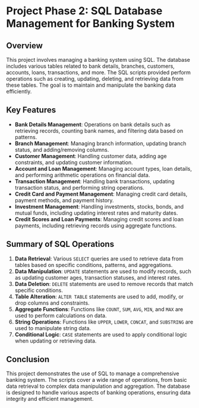 # Project Phase 2: SQL Database Management for Banking System

## Overview
This project involves managing a banking system using SQL. The database includes various tables related to bank details, branches, customers, accounts, loans, transactions, and more. The SQL scripts provided perform operations such as creating, updating, deleting, and retrieving data from these tables. The goal is to maintain and manipulate the banking data efficiently.

## Key Features
- **Bank Details Management**: Operations on bank details such as retrieving records, counting bank names, and filtering data based on patterns.
- **Branch Management**: Managing branch information, updating branch status, and adding/removing columns.
- **Customer Management**: Handling customer data, adding age constraints, and updating customer information.
- **Account and Loan Management**: Managing account types, loan details, and performing arithmetic operations on financial data.
- **Transaction Management**: Handling bank transactions, updating transaction status, and performing string operations.
- **Credit Card and Payment Management**: Managing credit card details, payment methods, and payment history.
- **Investment Management**: Handling investments, stocks, bonds, and mutual funds, including updating interest rates and maturity dates.
- **Credit Scores and Loan Payments**: Managing credit scores and loan payments, including retrieving records using aggregate functions.

## Summary of SQL Operations
1. **Data Retrieval**: Various `SELECT` queries are used to retrieve data from tables based on specific conditions, patterns, and aggregations.
2. **Data Manipulation**: `UPDATE` statements are used to modify records, such as updating customer ages, transaction statuses, and interest rates.
3. **Data Deletion**: `DELETE` statements are used to remove records that match specific conditions.
4. **Table Alteration**: `ALTER TABLE` statements are used to add, modify, or drop columns and constraints.
5. **Aggregate Functions**: Functions like `COUNT`, `SUM`, `AVG`, `MIN`, and `MAX` are used to perform calculations on data.
6. **String Operations**: Functions like `UPPER`, `LOWER`, `CONCAT`, and `SUBSTRING` are used to manipulate string data.
7. **Conditional Logic**: `CASE` statements are used to apply conditional logic when updating or retrieving data.

## Conclusion
This project demonstrates the use of SQL to manage a comprehensive banking system. The scripts cover a wide range of operations, from basic data retrieval to complex data manipulation and aggregation. The database is designed to handle various aspects of banking operations, ensuring data integrity and efficient management.
